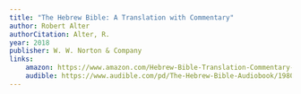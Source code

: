 ```yaml
---
title: "The Hebrew Bible: A Translation with Commentary"
author: Robert Alter
authorCitation: Alter, R.
year: 2018
publisher: W. W. Norton & Company
links:
    amazon: https://www.amazon.com/Hebrew-Bible-Translation-Commentary-Three/dp/0393292495
    audible: https://www.audible.com/pd/The-Hebrew-Bible-Audiobook/1980046158
---
```

